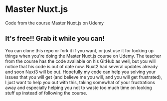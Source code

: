 # Master Nuxt.js
Code from the course Master Nuxt.js on Udemy

## It's free!! Grab it while you can!
You can clone this repo or fork it if you want, or just use it for looking up things when you're doing the Master Nuxt.js course on Udemy. The teacher from the course has the code available on his GitHub as well, but you will notice that his code is out of date now. Nuxt2 had several updates already and soon Nuxt3 will be out. Hopefully my code can help you solving your issues that you will get (and believe me you will, and you will get frustrated), I just want to help you out with this, taking somewhat of your frustrations away and especially helping you not to waste too much time on looking stuff up instead of following the course.
